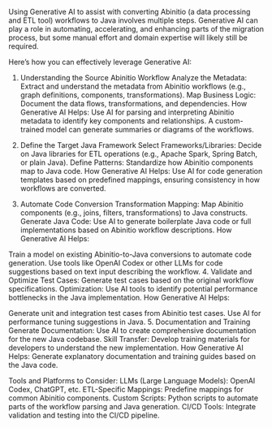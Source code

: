 Using Generative AI to assist with converting Abinitio (a data processing and ETL tool) workflows to Java involves multiple steps. Generative AI can play a role in automating, accelerating, and enhancing parts of the migration process, but some manual effort and domain expertise will likely still be required.

Here’s how you can effectively leverage Generative AI:

1. Understanding the Source Abinitio Workflow
Analyze the Metadata: Extract and understand the metadata from Abinitio workflows (e.g., graph definitions, components, transformations).
Map Business Logic: Document the data flows, transformations, and dependencies.
How Generative AI Helps:
Use AI for parsing and interpreting Abinitio metadata to identify key components and relationships. A custom-trained model can generate summaries or diagrams of the workflows.

2. Define the Target Java Framework
Select Frameworks/Libraries: Decide on Java libraries for ETL operations (e.g., Apache Spark, Spring Batch, or plain Java).
Define Patterns: Standardize how Abinitio components map to Java code.
How Generative AI Helps:
Use AI for code generation templates based on predefined mappings, ensuring consistency in how workflows are converted.

3. Automate Code Conversion
Transformation Mapping: Map Abinitio components (e.g., joins, filters, transformations) to Java constructs.
Generate Java Code: Use AI to generate boilerplate Java code or full implementations based on Abinitio workflow descriptions.
How Generative AI Helps:

Train a model on existing Abinitio-to-Java conversions to automate code generation.
Use tools like OpenAI Codex or other LLMs for code suggestions based on text input describing the workflow.
4. Validate and Optimize
Test Cases: Generate test cases based on the original workflow specifications.
Optimization: Use AI tools to identify potential performance bottlenecks in the Java implementation.
How Generative AI Helps:

Generate unit and integration test cases from Abinitio test cases.
Use AI for performance tuning suggestions in Java.
5. Documentation and Training
Generate Documentation: Use AI to create comprehensive documentation for the new Java codebase.
Skill Transfer: Develop training materials for developers to understand the new implementation.
How Generative AI Helps:
Generate explanatory documentation and training guides based on the Java code.

Tools and Platforms to Consider:
LLMs (Large Language Models): OpenAI Codex, ChatGPT, etc.
ETL-Specific Mappings: Predefine mappings for common Abinitio components.
Custom Scripts: Python scripts to automate parts of the workflow parsing and Java generation.
CI/CD Tools: Integrate validation and testing into the CI/CD pipeline.

